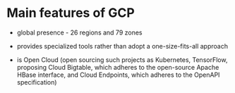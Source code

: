 # Main features of GCP

* global presence - 26 regions and 79 zones

* provides specialized tools rather than adopt a one-size-fits-all approach

* is Open Cloud (open sourcing such projects as Kubernetes, TensorFlow, proposing Cloud Bigtable, 
  which adheres to the open-source Apache HBase interface, and Cloud Endpoints, which adheres to the OpenAPI specification)
  

